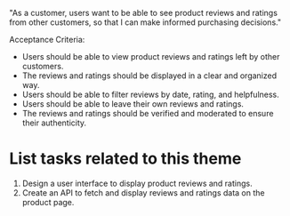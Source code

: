 "As a customer, users want to be able to see product reviews and ratings from other customers, so that I can make informed purchasing decisions."

Acceptance Criteria:

- Users should be able to view product reviews and ratings left by other customers. 
- The reviews and ratings should be displayed in a clear and organized way. 
- Users should be able to filter reviews by date, rating, and helpfulness. 
- Users should be able to leave their own reviews and ratings. 
- The reviews and ratings should be verified and moderated to ensure their authenticity.


# List tasks related to this theme
1. Design a user interface to display product reviews and ratings.
2. Create an API to fetch and display reviews and ratings data on the product page.